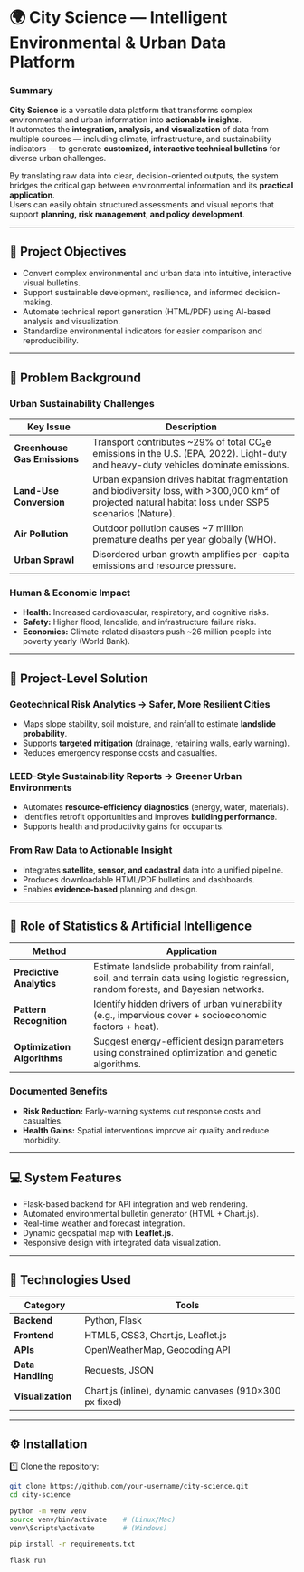 # 🌍 City Science — Intelligent Environmental & Urban Data Platform

### Summary

**City Science** is a versatile data platform that transforms complex environmental and urban information into **actionable insights**.  
It automates the **integration, analysis, and visualization** of data from multiple sources — including climate, infrastructure, and sustainability indicators — to generate **customized, interactive technical bulletins** for diverse urban challenges.

By translating raw data into clear, decision-oriented outputs, the system bridges the critical gap between environmental information and its **practical application**.  
Users can easily obtain structured assessments and visual reports that support **planning, risk management, and policy development**.

---

## 🚀 Project Objectives

- Convert complex environmental and urban data into intuitive, interactive visual bulletins.
- Support sustainable development, resilience, and informed decision-making.
- Automate technical report generation (HTML/PDF) using AI-based analysis and visualization.
- Standardize environmental indicators for easier comparison and reproducibility.

---

## 🧠 Problem Background

### Urban Sustainability Challenges

| Key Issue | Description |
|------------|-------------|
| **Greenhouse Gas Emissions** | Transport contributes ~29% of total CO₂e emissions in the U.S. (EPA, 2022). Light-duty and heavy-duty vehicles dominate emissions. |
| **Land-Use Conversion** | Urban expansion drives habitat fragmentation and biodiversity loss, with >300,000 km² of projected natural habitat loss under SSP5 scenarios (Nature). |
| **Air Pollution** | Outdoor pollution causes ~7 million premature deaths per year globally (WHO). |
| **Urban Sprawl** | Disordered urban growth amplifies per-capita emissions and resource pressure. |

### Human & Economic Impact

- **Health:** Increased cardiovascular, respiratory, and cognitive risks.
- **Safety:** Higher flood, landslide, and infrastructure failure risks.
- **Economics:** Climate-related disasters push ~26 million people into poverty yearly (World Bank).

---

## 🧩 Project-Level Solution

### Geotechnical Risk Analytics → Safer, More Resilient Cities
- Maps slope stability, soil moisture, and rainfall to estimate **landslide probability**.  
- Supports **targeted mitigation** (drainage, retaining walls, early warning).  
- Reduces emergency response costs and casualties.

### LEED-Style Sustainability Reports → Greener Urban Environments
- Automates **resource-efficiency diagnostics** (energy, water, materials).  
- Identifies retrofit opportunities and improves **building performance**.  
- Supports health and productivity gains for occupants.

### From Raw Data to Actionable Insight
- Integrates **satellite, sensor, and cadastral** data into a unified pipeline.  
- Produces downloadable HTML/PDF bulletins and dashboards.  
- Enables **evidence-based** planning and design.

---

## 🤖 Role of Statistics & Artificial Intelligence

| Method | Application |
|--------|--------------|
| **Predictive Analytics** | Estimate landslide probability from rainfall, soil, and terrain data using logistic regression, random forests, and Bayesian networks. |
| **Pattern Recognition** | Identify hidden drivers of urban vulnerability (e.g., impervious cover + socioeconomic factors + heat). |
| **Optimization Algorithms** | Suggest energy-efficient design parameters using constrained optimization and genetic algorithms. |

### Documented Benefits
- **Risk Reduction:** Early-warning systems cut response costs and casualties.  
- **Health Gains:** Spatial interventions improve air quality and reduce morbidity.

---

## 💻 System Features

- Flask-based backend for API integration and web rendering.
- Automated environmental bulletin generator (HTML + Chart.js).
- Real-time weather and forecast integration.
- Dynamic geospatial map with **Leaflet.js**.
- Responsive design with integrated data visualization.

---

## 🧰 Technologies Used

| Category | Tools |
|-----------|-------|
| **Backend** | Python, Flask |
| **Frontend** | HTML5, CSS3, Chart.js, Leaflet.js |
| **APIs** | OpenWeatherMap, Geocoding API |
| **Data Handling** | Requests, JSON |
| **Visualization** | Chart.js (inline), dynamic canvases (910×300 px fixed) |

---

## ⚙️ Installation

1️⃣ Clone the repository:
```bash
git clone https://github.com/your-username/city-science.git
cd city-science

python -m venv venv
source venv/bin/activate    # (Linux/Mac)
venv\Scripts\activate       # (Windows)

pip install -r requirements.txt

flask run


